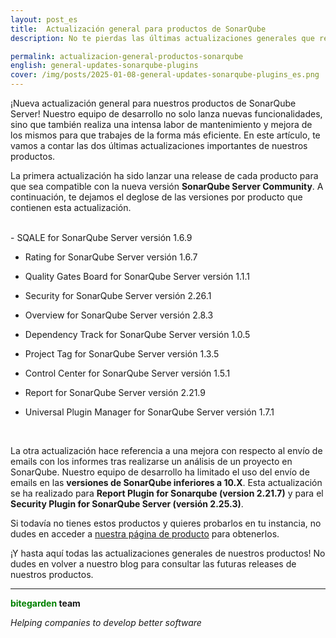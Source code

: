 ```yaml
---
layout: post_es
title:  Actualización general para productos de SonarQube
description: No te pierdas las últimas actualizaciones generales que reciben nuestros productos. 

permalink: actualizacion-general-productos-sonarqube
english: general-updates-sonarqube-plugins
cover: /img/posts/2025-01-08-general-updates-sonarqube-plugins_es.png
---
```


¡Nueva actualización general para nuestros productos de SonarQube Server! Nuestro equipo de desarrollo no solo lanza nuevas funcionalidades, sino que también realiza una intensa labor de mantenimiento y mejora de los mismos para que trabajes de la forma más eficiente. En este artículo, te vamos a contar las dos últimas actualizaciones importantes de nuestros productos.

La primera actualización ha sido lanzar una release de cada producto para que sea compatible con la nueva versión **SonarQube Server Community**. A continuación, te dejamos el deglose de las versiones por producto que contienen esta actualización.

<br>
- SQALE for SonarQube Server versión 1.6.9 <br>

- Rating for SonarQube Server versión 1.6.7 <br>

- Quality Gates Board for SonarQube Server versión 1.1.1 <br>

- Security for SonarQube Server versión 2.26.1 <br>

- Overview for SonarQube Server versión 2.8.3 <br>

- Dependency Track for SonarQube Server versión 1.0.5 <br>

- Project Tag for SonarQube Server versión 1.3.5 <br>

- Control Center for SonarQube Server versión 1.5.1 <br>

- Report for SonarQube Server versión 2.21.9 <br>

- Universal Plugin Manager for SonarQube Server versión 1.7.1 <br>
<br>


La otra actualización hace referencia a una mejora con respecto al envío de emails con los informes tras realizarse un análisis de un proyecto en SonarQube. Nuestro equipo de desarrollo ha limitado el uso del envío de emails en las **versiones de SonarQube inferiores a 10.X**. Esta actualización se ha realizado para **Report Plugin for Sonarqube (version 2.21.7)** y para el **Security Plugin for SonarQube Server (versión 2.25.3)**. 

Si todavía no tienes estos productos y quieres probarlos en tu instancia, no dudes en acceder a [nuestra página de producto](/es/products) para obtenerlos. 

¡Y hasta aquí todas las actualizaciones generales de nuestros productos! No dudes en volver a nuestro blog para consultar las futuras releases de nuestros productos. 



---
**<span style="color: green">bitegarden</span> team**

_Helping companies to develop better software_